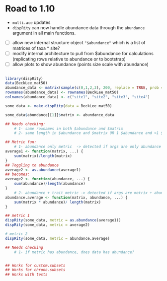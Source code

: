 # Road to 1.10

 * `multi.ace` updates
 * `dispRity` can now handle abundance data through the `abundance` argument in all main functions.
  - [ ] allow new internal structure object `"$abundance"` which is a list of matrices of taxa * site?
  - [ ] modify internal architecture to pull from $abundance for calculations (replicating rows relative to abundance or to bootstrap)
  - [ ] allow plots to show abundance (points size scale with abundance)

##


```r
library(dispRity)
data(BeckLee_mat50) 
abundance_data <- matrix(sample(c(0,1,2,3), 200, replace = TRUE, prob = c(0.4, 0.4, 0.1, 0.1)), nrow = 50, ncol = 4)
rownames(abundance_data) <- rownames(BeckLee_mat50)
colnames(abundance_data) <- c("site1", "site2", "site3", "site4") 

some_data <- make.dispRity(data = BeckLee_mat50)

some_data$abundance[[1]]$matrix <- abundance_data

## Needs checking:
    # 1- same rownames in both $abundance and $matrix
    # 2- same length in $abundance and $matrix OR 1 $abundance and >1 $matrix

## Metric fun:
    # 1- abundance only metric  -> detected if args are only abundance
average1 <- function(matrix, ...) {
    sum(matrix)/length(matrix)
}
## Toggling to abundance
average2 <- as.abundance(average1)
## becomes:
average2 <- function(abundance, ...) {
    sum(abundance)/length(abundance)
}
    # 2- abundance + trait metric -> detected if args are matrix + abundance (+ tree + matrix2).
abundance.average <- function(matrix, abundance, ...) {
    sum(matrix * abundance)/ length(matrix)
}

## metric 1
dispRity(some_data, metric = as.abundance(average1))
dispRity(some_data, metric = average2)

# metric 2
dispRity(some_data, metric = abundance.average)

## Needs checking
    # 1- if metric has abundance, does data has abundance?


## Works for custom.subsets
## Works for chrono.subsets 
## Works with tests

```